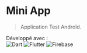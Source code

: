 # Mini App
> Application Test Androïd.

Développé avec : \
![Dart](https://img.shields.io/badge/dart-%230175C2.svg?style=for-the-badge&logo=dart&logoColor=white)
![Flutter](https://img.shields.io/badge/Flutter-%2302569B.svg?style=for-the-badge&logo=Flutter&logoColor=white)
![Firebase](https://img.shields.io/badge/Firebase-ec7d0b?style=for-the-badge&logo=Firebase&logoColor=white)

